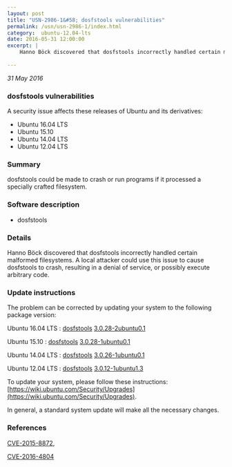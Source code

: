 ```yaml
---
layout: post
title: "USN-2986-1&#58; dosfstools vulnerabilities"
permalink: /usn/usn-2986-1/index.html
category:  ubuntu-12.04-lts
date: 2016-05-31 12:00:00
excerpt: |
    Hanno Böck discovered that dosfstools incorrectly handled certain malformed filesystems. A local attacker could use this issue to cause dosfstools to crash, resulting in a denial of service, or possibly execute arbitrary code. 
    
--- 
```

 
 

*31 May 2016*

### dosfstools vulnerabilities

A security issue affects these releases of Ubuntu and its derivatives:

* Ubuntu 16.04 LTS
* Ubuntu 15.10
* Ubuntu 14.04 LTS
* Ubuntu 12.04 LTS

### Summary

dosfstools could be made to crash or run programs if it processed a specially crafted filesystem.

### Software description

* dosfstools 

### Details

Hanno Böck discovered that dosfstools incorrectly handled certain malformed filesystems. A local attacker could use this issue to cause dosfstools to crash, resulting in a denial of service, or possibly execute arbitrary code. 

### Update instructions

The problem can be corrected by updating your system to the following package version:

Ubuntu 16.04 LTS
 : [dosfstools](https://launchpad.net/ubuntu/+source/dosfstools) <span> [3.0.28-2ubuntu0.1](https://launchpad.net/ubuntu/+source/dosfstools/3.0.28-2ubuntu0.1) </span> 

Ubuntu 15.10
 : [dosfstools](https://launchpad.net/ubuntu/+source/dosfstools) <span> [3.0.28-1ubuntu0.1](https://launchpad.net/ubuntu/+source/dosfstools/3.0.28-1ubuntu0.1) </span> 

Ubuntu 14.04 LTS
 : [dosfstools](https://launchpad.net/ubuntu/+source/dosfstools) <span> [3.0.26-1ubuntu0.1](https://launchpad.net/ubuntu/+source/dosfstools/3.0.26-1ubuntu0.1) </span> 

Ubuntu 12.04 LTS
 : [dosfstools](https://launchpad.net/ubuntu/+source/dosfstools) <span> [3.0.12-1ubuntu1.3](https://launchpad.net/ubuntu/+source/dosfstools/3.0.12-1ubuntu1.3) </span> 

To update your system, please follow these instructions: [https://wiki.ubuntu.com/Security/Upgrades](https://wiki.ubuntu.com/Security/Upgrades).

In general, a standard system update will make all the necessary changes. 

### References

 
 [CVE-2015-8872](http://people.ubuntu.com/~ubuntu-security/cve/CVE-2015-8872), 

 [CVE-2016-4804](http://people.ubuntu.com/~ubuntu-security/cve/CVE-2016-4804)
 

